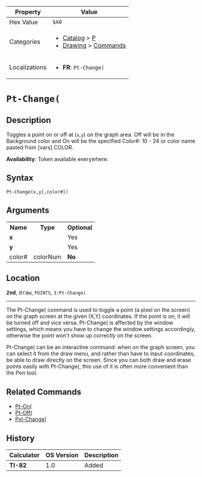| Property      | Value |
|---------------|-------|
| Hex Value     | `$A0`|
| Categories    | <ul><li>[Catalog](<../categories/Catalog.md>) > [P](<../categories/Catalog.md#P>)</li><li>[Drawing](<../categories/Drawing.md>) > [Commands](<../categories/Drawing.md#Commands>)</li></ul> |
| Localizations | <ul><li><b>FR</b>: `Pt-Change(`</li></ul> |

# `Pt-Change(`

## Description
Toggles a point on or off at (`x`,`y`) on the graph area. Off will be in the Background color and On will be the specified
Color#: 10 - 24 or color name pasted from [vars] COLOR.


<b>Availability</b>: Token available everywhere.

## Syntax
`Pt-Change(x,y[,color#])`

## Arguments
<table>
<tr><th>Name</th><th>Type</th><th>Optional</th></tr>

<tr><td><b>x</b></td><td></td><td>Yes</td></tr>

<tr><td><b>y</b></td><td></td><td>Yes</td></tr>

<tr><td>color#</td><td>colorNum</td><td><b>No</b></td></tr>

</table>

## Location
<tt><kbd><b>2nd</b></kbd></tt>, <kbd>draw</kbd>, `POINTS`, `3:Pt-Change(`
<hr>

The Pt-Change( command is used to toggle a point (a pixel on the screen) on the graph screen at the given (X,Y) coordinates. If the point is on, it will be turned off and vice versa. Pt-Change( is affected by the window settings, which means you have to change the window settings accordingly, otherwise the point won't show up correctly on the screen.

Pt-Change( can be an interactive command: when on the graph screen, you can select it from the draw menu, and rather than have to input coordinates, be able to draw directly on the screen. Since you can both draw and erase points easily with Pt-Change(, this use of it is often more convenient than the Pen tool.

## Related Commands

*   [Pt-On(](/pt-on)
*   [Pt-Off(](/pt-off)
*   [Pxl-Change(](/pxl-change)

## History
| Calculator | OS Version | Description |
|------------|------------|-------------|
| <b>TI-82</b> | 1.0 | Added |


